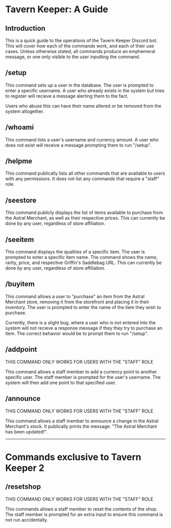 <h1>Tavern Keeper: A Guide</h1>
<h2>Introduction</h2>
This is a quick guide to the operations of the Tavern Keeper Discord bot. This will cover how each of the commands work, and each of their use cases. Unless otherwise stated, all commands produce an emphemeral message, or one only visible to the user inputting the command.

<h2>/setup</h2>
This command sets up a user in the database. The user is prompted to enter a specific username. A user who already exists in the system but tries to register will recieve a message alerting them to the fact.

Users who abuse this can have their name altered or be removed from the system altogether.

<h2>/whoami</h2>
This command lists a user's username and currency amount. A user who does not exist will receive a message prompting them to run "/setup".

<h2>/helpme</h2>
This command publically lists all other commands that are available to users with any permissions. It does not list any commands that require a "staff" role.

<h2>/seestore</h2>
This command publicly displays the list of items available to purchase from the Astral Merchant, as well as their respective prices. This can currently be done by any user, regardless of store affiliation.

<h2>/seeitem</h2>
This command displays the qualities of a specific item. The user is prompted to enter a specific item name. The command shows the name, rarity, price, and respective Griffin's Saddlebag URL. This can currently be done by any user, regardless of store affiliation.

<h2>/buyitem</h2>
This command allows a user to "purchase" an item from the Astral Merchant store, removing it from the storefront and placing it in their inventory. The user is prompted to enter the name of the item they wish to purchase.

Currently, there is a slight bug, where a user who is not entered into the system will not recieve a response message if they they try to purchase an item. The correct behavior would be to prompt them to run "/setup".

<h2>/addpoint</h2>
THIS COMMAND ONLY WORKS FOR USERS WITH THE "STAFF" ROLE

This command allows a staff member to add a currency point to another specific user. The staff member is prompted for the user's username. The system will then add one point to that specified user.

<h2>/announce</h2>
THIS COMMAND ONLY WORKS FOR USERS WITH THE "STAFF" ROLE

This command allows a staff member to announce a change in the Astral Merchant's stock. It publically prints the message: "The Astral Merchant has been updated!".

---------------------------------------------------------------------------------------------------------------------
<h1>Commands exclusive to Tavern Keeper 2</h1>
<h2>/resetshop</h2>
THIS COMMAND ONLY WORKS FOR USERS WITH THE "STAFF" ROLE

This commands allows a staff member to reset the contents of the shop. The staff member is prompted for an extra input to ensure this command is not run accidentally.
